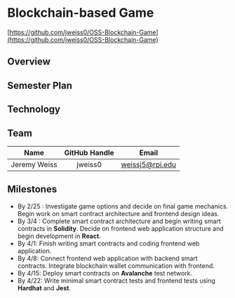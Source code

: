 Blockchain-based Game
===========
[https://github.com/jweiss0/OSS-Blockchain-Game](https://github.com/jweiss0/OSS-Blockchain-Game)

Overview
--------


Semester Plan
-------------


Technology
----------


Team
----
| **Name** | **GitHub Handle** | **Email** |
|:------:|:-------:|:------:|
| Jeremy Weiss | jweiss0 | weissj5@rpi.edu | 

Milestones
----------
- By 2/25 : Investigate game options and decide on final game mechanics. Begin work on smart contract architecture and frontend design ideas.
- By 3/4 : Complete smart contract architecture and begin writing smart contracts in **Solidity**. Decide on frontend web application structure and begin development in **React**.
- By 4/1: Finish writing smart contracts and coding frontend web application.
- By 4/8: Connect frontend web application with backend smart contracts. Integrate blockchain wallet communication with frontend.
- By 4/15: Deploy smart contracts on **Avalanche** test network.
- By 4/22: Write minimal smart contract tests and frontend tests using **Hardhat** and **Jest**.
